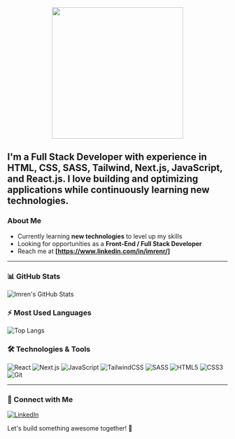 <div align= "center">
  <img src="https://github.com/user-attachments/assets/eb8c33d3-698a-402b-a026-cc5d712de5e3" width="300px" height="300px">
</div>


I'm a **Full Stack Developer** with experience in **HTML, CSS, SASS, Tailwind, Next.js, JavaScript, and React.js**. I love building and optimizing applications while continuously learning new technologies. 
---
### About Me
-  Currently learning **new technologies** to level up my skills
-  Looking for opportunities as a **Front-End / Full Stack Developer**
-  Reach me at **[https://www.linkedin.com/in/imrenr/]**
---
### 📊 GitHub Stats
![Imren's GitHub Stats](https://github-readme-stats.vercel.app/api?username=ImrenR&show_icons=true&theme=radical)

### ⚡ Most Used Languages
![Top Langs](https://github-readme-stats.vercel.app/api/top-langs/?username=ImrenR&layout=compact&theme=radical)

### 🛠️ Technologies & Tools
![React](https://img.shields.io/badge/-React-61DAFB?style=flat-square&logo=react&logoColor=white)
![Next.js](https://img.shields.io/badge/-Next.js-000000?style=flat-square&logo=next.js&logoColor=white)
![JavaScript](https://img.shields.io/badge/-JavaScript-F7DF1E?style=flat-square&logo=javascript&logoColor=black)
![TailwindCSS](https://img.shields.io/badge/-TailwindCSS-38B2AC?style=flat-square&logo=tailwind-css&logoColor=white)
![SASS](https://img.shields.io/badge/-SASS-CC6699?style=flat-square&logo=sass&logoColor=white)
![HTML5](https://img.shields.io/badge/-HTML5-E34F26?style=flat-square&logo=html5&logoColor=white)
![CSS3](https://img.shields.io/badge/-CSS3-1572B6?style=flat-square&logo=css3)
![Git](https://img.shields.io/badge/-Git-F05032?style=flat-square&logo=git&logoColor=white)

---
### 📢 Connect with Me
[![LinkedIn](https://img.shields.io/badge/LinkedIn-0077B5?style=for-the-badge&logo=linkedin&logoColor=white)](https://www.linkedin.com/in/imrenr/)

Let's build something awesome together! 🚀
